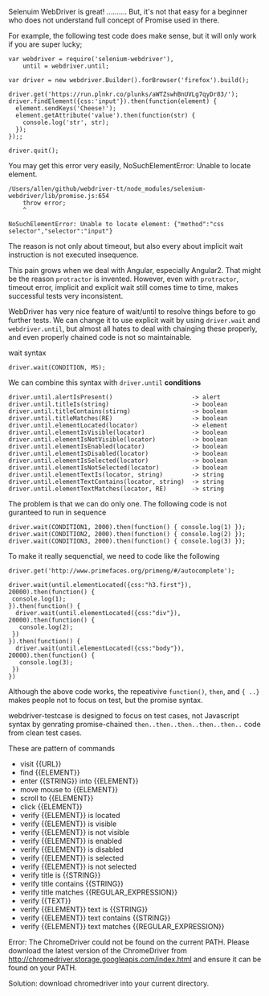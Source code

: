 Selenuim WebDriver is great! ..........  But, it's not that easy for a beginner who does not understand full concept of Promise used in there.

For example, the following test code does make sense, but it will only work if you are super lucky;

    var webdriver = require('selenium-webdriver'),
        until = webdriver.until;

    var driver = new webdriver.Builder().forBrowser('firefox').build();

    driver.get('https://run.plnkr.co/plunks/aWTZswhBnUVLg7qyDr83/');
    driver.findElement({css:'input'}).then(function(element) {
      element.sendKeys('Cheese!');
      element.getAttribute('value').then(function(str) {
        console.log('str', str); 
      });
    });;

    driver.quit();

You may get this error very easily, NoSuchElementError: Unable to locate element.

    /Users/allen/github/webdriver-tt/node_modules/selenium-webdriver/lib/promise.js:654
        throw error;
        ^

    NoSuchElementError: Unable to locate element: {"method":"css selector","selector":"input"}

The reason is not only about timeout, but also every about implicit wait instruction is not executed insequence.

This pain grows when we deal with Angular, especially Angular2.
That might be the reason `protractor` is invented. However, even with `protractor`, timeout error, implicit and explicit wait still comes time to time, makes successful tests very inconsistent.

WebDriver has very nice feature of wait/until to resolve things before to go further tests.
We can change it to use explicit wait by using `driver.wait` and `webdriver.until`, 
but almost all hates to deal with chainging these properly, and even properly chained code is not so maintainable.

wait syntax

    driver.wait(CONDITION, MS);

We can combine this syntax with `driver.until` **conditions**

    driver.until.alertIsPresent()                      -> alert
    driver.until.titleIs(string)                       -> boolean
    driver.until.titleContains(stirng)                 -> boolean
    driver.until.titleMatches(RE)                      -> boolean
    driver.until.elementLocated(locator)               -> element
    driver.until.elementIsVisible(locator)             -> boolean
    driver.until.elementIsNotVisible(locator)          -> boolean
    driver.until.elementIsEnabled(locator)             -> boolean
    driver.until.elementIsDisabled(locator)            -> boolean
    driver.until.elementIsSelected(locator)            -> boolean
    driver.until.elementIsNotSelected(locator)         -> boolean
    driver.until.elementTextIs(locator, string)        -> string
    driver.until.elementTextContains(locator, string)  -> string
    driver.until.elementTextMatches(locator, RE)       -> string

The problem is that we can do only one. The following code is not guranteed to run in sequence

    driver.wait(CONDITION1, 2000).then(function() { console.log(1) });
    driver.wait(CONDITION2, 2000).then(function() { console.log(2) });
    driver.wait(CONDITION3, 2000).then(function() { console.log(3) });

To make it really sequenctial, we need to code like the following

    driver.get('http://www.primefaces.org/primeng/#/autocomplete');

    driver.wait(until.elementLocated({css:"h3.first"}), 20000).then(function() {
     console.log(1);
    }).then(function() {
      driver.wait(until.elementLocated({css:"div"}), 20000).then(function() {
       console.log(2);
     })
    }).then(function() {
      driver.wait(until.elementLocated({css:"body"}), 20000).then(function() {
       console.log(3);
     })
    })

Although the above code works, the repeativive `function()`, `then`, and `{ ..}` makes people not to focus on test, but the promise syntax.

webdriver-testcase is designed to focus on test cases, not Javascript syntax by genrating promise-chained `then..then..then..then..then..` code from clean test cases.

These are pattern of commands

  * visit {{URL}}
  * find {{ELEMENT}}
  * enter {{STRING}} into {{ELEMENT}}
  * move mouse to {{ELEMENT}}
  * scroll to {{ELEMENT}}
  * click {{ELEMENT}}
  * verify {{ELEMENT}} is located
  * verify {{ELEMENT}} is visible
  * verify {{ELEMENT}} is not visible
  * verify {{ELEMENT}} is enabled
  * verify {{ELEMENT}} is disabled
  * verify {{ELEMENT}} is selected
  * verify {{ELEMENT}} is not selected
  * verify title is {{STRING}}
  * verify title contains {{STRING}}
  * verify title matches {{REGULAR_EXPRESSION}}
  * verify {{TEXT}}
  * verify {{ELEMENT}} text is {{STRING}}
  * verify {{ELEMENT}} text contains {{STRING}}
  * verify {{ELEMENT}} text matches {{REGULAR_EXPRESSION}}


Error: The ChromeDriver could not be found on the current PATH. Please download the latest version of the ChromeDriver from http://chromedriver.storage.googleapis.com/index.html and ensure it can be found on your PATH.

Solution: download chromedriver into your current directory.

